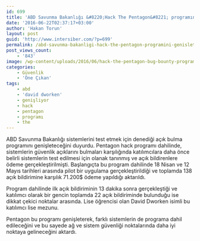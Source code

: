 ```yaml
---
id: 699
title: 'ABD Savunma Bakanlığı &#8220;Hack The Pentagon&#8221; programını genişletiyor'
date: '2016-06-22T02:37:17+03:00'
author: 'Hakan Torun'
layout: post
guid: 'http://www.intersiber.com/?p=699'
permalink: /abd-savunma-bakanligi-hack-the-pentagon-programini-genisletiyor/
post_views_count:
    - '843'
image: /wp-content/uploads/2016/06/hack-the-pentagon-bug-bounty-program.jpg
categories:
    - Güvenlik
    - 'Öne Çıkan'
tags:
    - abd
    - 'david dworken'
    - genişliyor
    - hack
    - pentagon
    - programı
    - the
---
```


ABD Savunma Bakanlığı sistemlerini test etmek için denediği açık bulma programını genişleteceğini duyurdu. Pentagon hack programı dahilinde, sistemlerin güvenlik açıklarını bulmaları karşılığında katılımcılara daha önce belirli sistemlerin test edilmesi için olanak tanınmış ve açık bildirenlere ödeme gerçekleştirilmişti. Başlangıçta bu program dahilinde 18 Nisan ve 12 Mayıs tarihleri arasında pilot bir uygulama gerçekleştirildiği ve toplamda 138 açık bildirimine karşılık 71.200$ ödeme yapıldığı aktarıldı.

Program dahilinde ilk açık bildiriminin 13 dakika sonra gerçekleştiği ve katılımcı olarak bir gencin toplamda 22 açık bildiriminde bulunduğu ise dikkat çekici noktalar arasında. Lise öğrencisi olan David Dworken isimli bu katılımcı lise mezunu.

Pentagon bu programı genişleterek, farklı sistemlerin de programa dahil edileceğini ve bu sayede ağ ve sistem güvenliği noktalarında daha iyi noktaya gelineceğini aktardı.